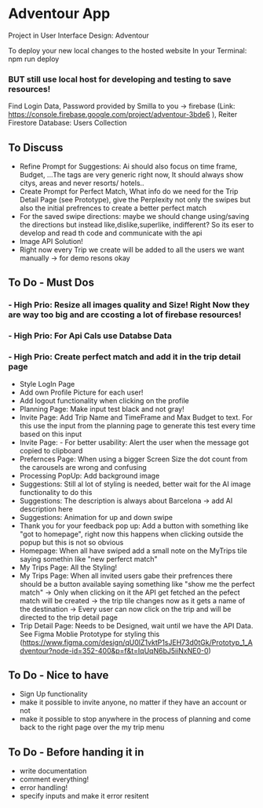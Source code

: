 # Adventour App

Project in User Interface Design: Adventour

To deploy your new local changes to the hosted website
In your Terminal: npm run deploy

### BUT still use local host for developing and testing to save resources!

Find Login Data, Password provided by Smilla to you -> firebase (Link: https://console.firebase.google.com/project/adventour-3bde6 ), Reiter Firestore Database: Users Collection

## To Discuss

- Refine Prompt for Suggestions: Ai should also focus on time frame, Budget, ...The tags are very generic right now, It should always show citys, areas and never resorts/ hotels..
- Create Prompt for Perfect Match, What info do we need for the Trip Detail Page (see Prototype), give the Perplexity not only the swipes but also the initial prefrences to create a better perfect match
- For the saved swipe directions: maybe we should change using/saving the directions but instead like,dislike,superlike, indifferent? So its eser to develop and read th code and communicate with the api
- Image API Solution!
- Right now every Trip we create will be added to all the users we want manually -> for demo resons okay

## To Do - Must Dos

### - High Prio: Resize all images quality and Size! Right Now they are way too big and are ccosting a lot of firebase resources!

### - High Prio: For Api Cals use Databse Data

### - High Prio: Create perfect match and add it in the trip detail page

- Style LogIn Page
- Add own Profile Picture for each user!
- Add logout functionality when clicking on the profile
- Planning Page: Make input test black and not gray!
- Invite Page: Add Trip Name and TimeFrame and Max Budget to text. For this use the input from the planning page to generate this test every time based on this input
- Invite Page: - For better usability: Alert the user when the message got copied to clipboard
- Prefernces Page: When using a bigger Screen Size the dot count from the carousels are wrong and confusing
- Processing PopUp: Add background image
- Suggestions: Still al lot of styling is needed, better wait for the AI image functionality to do this
- Suggestions: The description is always about Barcelona -> add AI description here
- Suggestions: Animation for up and down swipe
- Thank you for your feedback pop up: Add a button with something like "got to homepage", right now this happens when clicking outside the popup but this is not so obvious
- Homepage: When all have swiped add a small note on the MyTrips tile saying somethin like "new perferct match"
- My Trips Page: All the Styling!
- My Trips Page: When all invited users gabe their prefrences there should be a button available saying something like "show me the perfect match" -> Only when clicking on it the API get fetched an the pefect match will be created -> the trip tile changes now as it gets a name of the destination -> Every user can now click on the trip and will be directed to the trip detail page
- Trip Detail Page: Needs to be Designed, wait until we have the API Data. See Figma Moblie Prototype for styling this (https://www.figma.com/design/qU0lZ1vktP1sJEH73d0tGk/Prototyp_1_Adventour?node-id=352-400&p=f&t=IqUqN6bJ5iiNxNE0-0)

## To Do - Nice to have

- Sign Up functionality
- make it possible to invite anyone, no matter if they have an account or not
- make it possible to stop anywhere in the process of planning and come back to the right page over the my trip menu

## To Do - Before handing it in

- write documentation
- comment everything!
- error handling!
- specify inputs and make it error resitent
